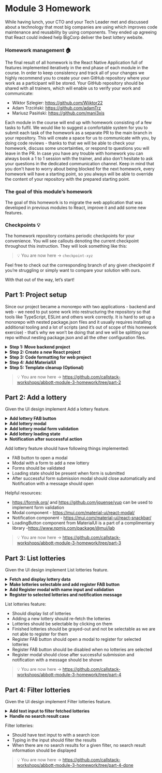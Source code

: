 # Module 3 Homework

While having lunch, your CTO and your Tech Leader met and discussed about a technology that most big companies are using which improves code maintenance and reusability by using components. They ended up agreeing that React could indeed help BigCorp deliver the best lottery website.


### Homework management 🏠

The final result of all homework is the React Native Application full of features implemented iteratively in the end phase of each module in the course. In order to keep consistency and track all of your changes we highly recommend you to create your own GitHub repository where your work as a participant will be stored. Your GitHub repository should be shared with all trainers, which will enable us to verify your work and communicate:
- Wiktor Szlegier: https://github.com/Wiiktor22
- Adam Trzciński: https://github.com/adamTrz
- Mariusz Pasiński: https://github.com/mani3xis 

Each module in the course will end up with homework consisting of a few tasks to fulfil. We would like to suggest a comfortable system for you to submit each task of the homework as a separate PR to the main branch in your repository. This will create a space for us to communicate with you, by doing code reviews - thanks to that we will be able to check your homework, discuss some uncertainties, or respond to questions you will leave in the PR. In case you have any trouble with homework you can always book a 1 to 1 session with the trainer, and also don't hesitate to ask your questions in the dedicated communication channel. Keep in mind that you don't have to worry about being blocked for the next homework, every homework will have a starting point, so you always will be able to override the content of your repository with the prepared starting point.

### The goal of this module’s homework

The goal of this homework is to migrate the web application that was developed in previous modules to React, improve it and add some new features.

### Checkpoints 💡

The homework repository contains periodic checkpoints for your convenience. You will see callouts denoting the current checkpoint throughout this instruction. They will look something like this:


> 💡 You are now here → `checkpoint-xyz`

Feel free to check out the corresponding branch of any given checkpoint if you’re struggling or simply want to compare your solution with ours.

With that out of the way, let’s start!

## Part 1: Project setup

Since our project became a monorepo with two applications - backend and web - we need to put some work into restructuring the repository so that tools like TypeScript, ESLint and others work correctly. It is hard to set up a monorepo with nested package.json files and it usually requires installing additional tooling and a lot of scripts (and it’s out of scope of this homework exercise) - that’s why we won’t be doing that and we will be splitting our repo without nesting package.json and all the other configuration files.

<details>
  <summary><b>Step 1: Move backend project</b></summary><br>

  First step would be to move the backend project into it’s own directory. Additionally, we won’t be needing the client project as we will be creating a new web project with React and Typescript already set up - you can save some code from there if you’d like to re-use it later.

  ```bash
    # Remove unnecessary project
    rm -rf client

    # Create a directory for our backend project
    mkdir backend

    # Move all the files to the new directory
    mv scripts package-lock.json package.json server.ts tsconfig.json types.ts .babelrc .env.template .eslintrc.js .gitignore .prettierrc.js backend
  ```

  <b>Some of the scripts included in backend/package.json will also need to be updated!</b>
</details>

<details>
  <summary><b>Step 2: Create a new React project</b></summary><br>

  Run the following command in the root of the repository to create a new vite project with React and TypeScript already set-up.  

  ```bash
    npm create vite web -- --template react-ts
  ```
</details>

<details>
  <summary><b>Step 3: Code formatting for web project</b></summary><br>

  Vite template comes with ESLint pre-configured, but it is missing a vital component - code formatter. Luckily, it is really simple to add it:

  1.Install necessary dependencies
  ```bash
    npm install prettier@2 eslint-plugin-prettier eslint-config-prettier -D
  ```

  2.Adjust .eslintrc.cjs configuration
  ```js
    /* eslint-env node */

    module.exports = {
        root: true,
        env: { browser: true, es2020: true },
        extends: [
            'eslint:recommended',
            'plugin:@typescript-eslint/recommended',
            'plugin:@typescript-eslint/recommended-requiring-type-checking',
            'plugin:react-hooks/recommended',
            // Include prettier here
            'prettier',
        ],
        parser: '@typescript-eslint/parser',
        parserOptions: {
            ecmaVersion: 'latest',
            sourceType: 'module',
            project: true,
            tsconfigRootDir: __dirname,
        },
        // Include prettier here
        plugins: ['react-refresh', 'prettier'],
        rules: {
            'react-refresh/only-export-components': [
            'warn',
            { allowConstantExport: true },
            ],
            '@typescript-eslint/no-non-null-assertion': 'off',
            // Add a rule for prettier errors
            'prettier/prettier': 'error',
        },
    }
  ```

  3.Add .prettierrc.cjs to our web project
  ```js
    module.exports = {
        "singleQuote": true,
        "trailingComma": "all"
    }
  ```
  At this point, we should have fully working web and backend projects in the root of our repository.
</details>

<details>
  <summary><b>Step 4: Add MaterialUI</b></summary><br>

  To make things simples for feature implementation and focus on React, we will be using MaterialUI library for our frontend components. You can fine installation instructions here -https://mui.com/material-ui/getting-started/installation/.
</details>

<details>
  <summary><b>Step 5: Template cleanup (Optional)</b></summary><br>

  The web project template includes starting code that we don’t want - you can remove some unnecessary code, files and assets in this step. This is an optional step because you’re going to change it anyway while working on various features.
</details>

> 💡 You are now here → https://github.com/callstack-workshops/abbott-module-3-homework/tree/part-2 

## Part 2: Add a lottery

Given the UI design implement Add a lottery feature. 

<details>
  <summary><b>Add lottery FAB button</b></summary><br>

  ![Screenshot 2023-07-10 at 15 06 34](https://github.com/callstack-workshops/abbott-module-3-homework/assets/50460088/6044cdf1-07b9-421b-a6b0-98dc005f2324)
</details>

<details>
  <summary><b>Add lottery modal</b></summary><br>

  ![Screenshot 2023-07-10 at 15 06 46](https://github.com/callstack-workshops/abbott-module-3-homework/assets/50460088/e56f250d-251d-43eb-94e5-ee06fece7ece)
</details>

<details>
  <summary><b>Add lottery modal form validation</b></summary><br>

  ![Screenshot 2023-07-10 at 15 08 48](https://github.com/callstack-workshops/abbott-module-3-homework/assets/50460088/783f4ca1-9c3c-411c-8cc7-86736152f283)
</details>

<details>
  <summary><b>Add lottery loading state</b></summary><br>

  ![Screenshot 2023-07-10 at 15 08 48](https://github.com/callstack-workshops/abbott-module-3-homework/assets/50460088/cb7ec061-c586-4466-b8ff-f3eccc5519d1)
</details>

<details>
  <summary><b>Notification after successful action</b></summary><br>

  ![Screenshot 2023-07-10 at 15 21 53](https://github.com/callstack-workshops/abbott-module-3-homework/assets/50460088/bf80c280-46a6-4aff-ac45-98aa3a4dfdd8)
</details>

Add lottery feature should have following things implemented:

- FAB button to open a modal
- Modal with a form to add a new lottery
- Forms should be validated
- Loading state should be present when form is submitted
- After successful form submission modal should close automatically and Notification with a message should open

Helpful resources:

- https://formik.org/ and https://github.com/jquense/yup can be used to implement form validation
- Modal component - https://mui.com/material-ui/react-modal/
- Notification component - https://mui.com/material-ui/react-snackbar/
- LoadingButton component from MaterialUI is a part of a complimentary library -https://www.npmjs.com/package/@mui/lab

> 💡 You are now here → https://github.com/callstack-workshops/abbott-module-3-homework/tree/part-3

## Part 3: List lotteries

Given the UI design implement List lotteries feature. 

<details>
  <summary><b>Fetch and display lottery data</b></summary><br>

  ![Screenshot 2023-07-11 at 10 37 55](https://github.com/callstack-workshops/abbott-module-3-homework/assets/50460088/3c1eac8e-072a-44e9-8f65-f2a41588fe8e)
  ![Screenshot 2023-07-11 at 10 44 59](https://github.com/callstack-workshops/abbott-module-3-homework/assets/50460088/e306725f-128d-4219-9426-6e09c04c093e)
  ![Screenshot 2023-07-11 at 10 52 45](https://github.com/callstack-workshops/abbott-module-3-homework/assets/50460088/a700006a-ab52-4ba8-9021-d01e68ca8270)


</details>

<details>
  <summary><b>Make lotteries selectable and add register FAB button</b></summary><br>

  ![Screenshot 2023-07-11 at 10 38 36](https://github.com/callstack-workshops/abbott-module-3-homework/assets/50460088/ac5fd39a-14be-4b09-8077-136ea66f8ebf)
</details>

<details>
  <summary><b>Add Register modal with name input and validation</b></summary><br>

  ![Screenshot 2023-07-11 at 10 39 26](https://github.com/callstack-workshops/abbott-module-3-homework/assets/50460088/50988024-0da9-46cf-af93-3b5dc5ebe090)
</details>

<details>
  <summary><b>Register to selected lotteries and notification message</b></summary><br>

  ![Screenshot 2023-07-11 at 10 40 41](https://github.com/callstack-workshops/abbott-module-3-homework/assets/50460088/95b60ead-576e-49cb-8510-b0df33b226dc)

</details>

List lotteries feature:

- Should display list of lotteries
- Adding a new lottery should re-fetch the lotteries
- Lotteries should be selectable by clicking on them
- Finished lotteries should be grayed-out and not be selectable as we are not able to register for them
- Register FAB button should open a modal to register for selected lotteries
- Register FAB button should be disabled when no lotteries are selected
- Register modal should close after successful submission and notification with a message should be shown

> 💡 You are now here → https://github.com/callstack-workshops/abbott-module-3-homework/tree/part-4

## Part 4: Filter lotteries

Given the UI design implement Filter lotteries feature.

<details>
  <summary><b>Add text input to filter fetched lotteries</b></summary><br>

  ![Screenshot 2023-07-11 at 11 02 52](https://github.com/callstack-workshops/abbott-module-3-homework/assets/50460088/fd7a79fb-bd43-4031-99d7-d8f1ed507095)
</details>

<details>
  <summary><b>Handle no search result case</b></summary><br>

  ![Screenshot 2023-07-11 at 11 08 29](https://github.com/callstack-workshops/abbott-module-3-homework/assets/50460088/46e6c84b-76f1-4e36-9e79-0963b2f802d9)
</details>

Filter lotteries:

- Should have text input to with a search icon
- Typing in the input should filter the results
- When there are no search results for a given filter, no search result information should be displayed

> 💡 You are now here → https://github.com/callstack-workshops/abbott-module-3-homework/tree/part-4-done 

